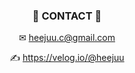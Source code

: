 <div align = "center">
  
### 📌 CONTACT 📌

 ✉ heejuu.c@gmail.com

✍️ https://velog.io/@heejuu   
    
  
   
  
  
  
<!--
**HeejuChoi/HeejuChoi** is a ✨ _special_ ✨ repository because its `README.md` (this file) appears on your GitHub profile.

Here are some ideas to get you started:

- 🔭 I’m currently working on ...
- 🌱 I’m currently learning ...
- 👯 I’m looking to collaborate on ...
- 🤔 I’m looking for help with ...
- 💬 Ask me about ...
- 📫 How to reach me: ...
- 😄 Pronouns: ...
- ⚡ Fun fact: ...
-->
